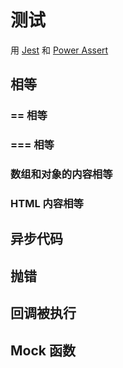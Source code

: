 # 测试
用 [Jest](https://jestjs.io/) 和 [Power Assert](https://github.com/power-assert-js/power-assert)

## 相等
### == 相等

### === 相等

### 数组和对象的内容相等

### HTML 内容相等

## 异步代码

## 抛错

## 回调被执行

## Mock 函数

